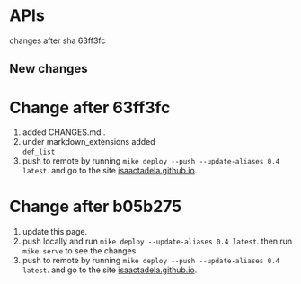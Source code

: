 # APIs

changes after sha 63ff3fc

## New changes

# Change after 63ff3fc
1.  added CHANGES.md .
2.  under markdown_extensions added   \
      ```def_list```
3.  push to remote by running ```mike deploy --push --update-aliases 0.4 latest```.
    and go to the site [isaactadela.github.io](https://isaactadela.github.io/mkdocs-material/).


# Change after b05b275
1.  update this page.
2.  push locally and run ```mike deploy --update-aliases 0.4 latest```.
then run ```mike serve``` to see the changes.
3.  push to remote by running ```mike deploy --push --update-aliases 0.4 latest```.
      and go to the site [isaactadela.github.io](https://isaactadela.github.io/mkdocs-material/).
